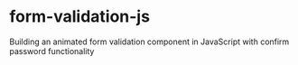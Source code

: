 # form-validation-js
Building an animated form validation component in JavaScript with confirm password functionality
